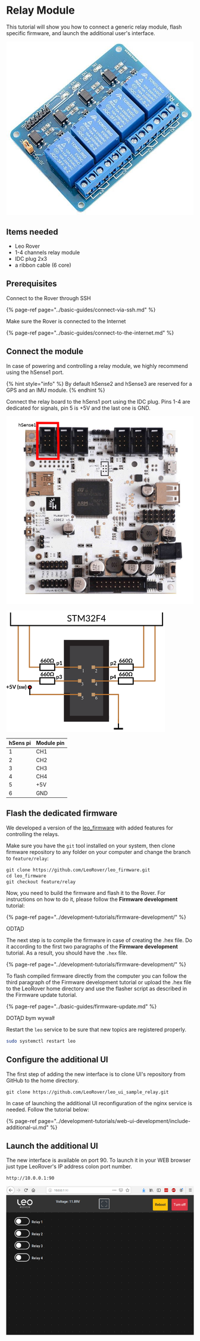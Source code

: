 # Relay Module

This tutorial will show you how to connect a generic relay module, flash specific firmware, and launch the additional user's interface. 

![Relay board ](../.gitbook/assets/20f89e2c6f6df9d5aecdb9c46b559d5478fdd8e2.jpg)

## Items needed

* Leo Rover
* 1-4 channels relay module
* IDC plug 2x3
* a ribbon cable \(6 core\)

## Prerequisites

Connect to the Rover through SSH

{% page-ref page="../basic-guides/connect-via-ssh.md" %}

Make sure the Rover is connected to the Internet

{% page-ref page="../basic-guides/connect-to-the-internet.md" %}

## Connect the module

In case of powering and controlling a relay module, we highly recommend using the hSense1 port.

{% hint style="info" %}
By default hSense2 and hSense3 are reserved for a GPS and an IMU module. 
{% endhint %}

Connect the relay board to the hSens1 port using the IDC plug. Pins 1-4 are dedicated for signals, pin 5 is +5V and the last one is GND.

![](../.gitbook/assets/core2_top_small%20%281%29.jpg)

![](../.gitbook/assets/image%20%2824%29.png)

| hSens pi | Module pin |
| :--- | :--- |
| 1 | CH1 |
| 2 | CH2 |
| 3 | CH3 |
| 4 | CH4 |
| 5 | +5V |
| 6 | GND |

## Flash the dedicated firmware

We developed a version of the [leo\_firmware](https://github.com/LeoRover/leo_firmware) with added features for controlling the relays. 

Make sure you have the `git` tool installed on your system, then clone firmware repository to any folder on your computer and change the branch to `feature/relay`:

```text
git clone https://github.com/LeoRover/leo_firmware.git
cd leo_firmware
git checkout feature/relay
```

Now, you need to build the firmware and flash it to the Rover. For instructions on how to do it, please follow the **Firmware development** tutorial:

{% page-ref page="../development-tutorials/firmware-development/" %}

ODTĄD

The next step is to compile the firmware in case of creating the .hex file. Do it according to the first two paragraphs of the **Firmware development** tutorial. As a result, you should have the `.hex` file.

{% page-ref page="../development-tutorials/firmware-development/" %}

To flash compiled firmware directly from the computer you can follow the third paragraph of the Firmware development tutorial or upload the .hex file to the LeoRover home directory and use the flasher script as described in the Firmware update tutorial.

{% page-ref page="../basic-guides/firmware-update.md" %}

DOTĄD bym wywalł

Restart the `leo` service to be sure that new topics are registered properly.

```bash
sudo systemctl restart leo
```

## Configure the additional UI

The first step of adding the new interface is to clone UI's repository from GitHub to the home directory.

```text
git clone https://github.com/LeoRover/leo_ui_sample_relay.git
```

In case of launching the additional UI reconfiguration of the nginx service is needed. Follow the tutorial below:

{% page-ref page="../development-tutorials/web-ui-development/include-additional-ui.md" %}

## Launch the additional UI

The new interface is available on port 90. To launch it in your WEB browser just type LeoRover's IP address colon port number.

```text
http://10.0.0.1:90
```

![](../.gitbook/assets/zrzut-ekranu-z-2019-08-08-14-27-31.png)

